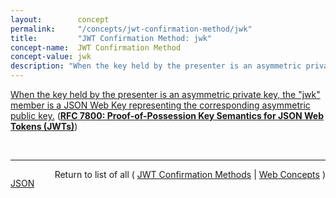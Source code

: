 ```yaml
---
layout:        concept
permalink:     "/concepts/jwt-confirmation-method/jwk"
title:         "JWT Confirmation Method: jwk"
concept-name:  JWT Confirmation Method
concept-value: jwk
description: "When the key held by the presenter is an asymmetric private key, the \"jwk\" member is a JSON Web Key representing the corresponding asymmetric public key."
---
```


[When the key held by the presenter is an asymmetric private key, the "jwk" member is a JSON Web Key representing the corresponding asymmetric public key.](http://tools.ietf.org/html/rfc7800#section-3.2 "Read documentation for JWT Confirmation Method &#34;jwk&#34;") (**[RFC 7800: Proof-of-Possession Key Semantics for JSON Web Tokens (JWTs)](/specs/IETF/RFC/7800 "This specification describes how to declare in a JSON Web Token (JWT) that the presenter of the JWT possesses a particular proof-of-possession key and how the recipient can cryptographically confirm proof of possession of the key by the presenter. Being able to prove possession of a key is also sometimes described as the presenter being a holder-of-key.")**)

<br/>
<hr/>

<p style="float : left"><a href="./jwk.json" title="JSON representing this particular Web Concept value">JSON</a></p>
<p style="text-align: right">Return to list of all ( <a href="../jwt-confirmation-method/">JWT Confirmation Methods</a> | <a href="../">Web Concepts</a> )</p>
